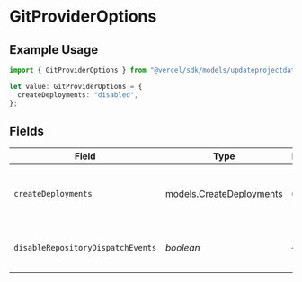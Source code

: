 # GitProviderOptions

## Example Usage

```typescript
import { GitProviderOptions } from "@vercel/sdk/models/updateprojectdatacacheop.js";

let value: GitProviderOptions = {
  createDeployments: "disabled",
};
```

## Fields

| Field                                                                                                                                                                                                   | Type                                                                                                                                                                                                    | Required                                                                                                                                                                                                | Description                                                                                                                                                                                             |
| ------------------------------------------------------------------------------------------------------------------------------------------------------------------------------------------------------- | ------------------------------------------------------------------------------------------------------------------------------------------------------------------------------------------------------- | ------------------------------------------------------------------------------------------------------------------------------------------------------------------------------------------------------- | ------------------------------------------------------------------------------------------------------------------------------------------------------------------------------------------------------- |
| `createDeployments`                                                                                                                                                                                     | [models.CreateDeployments](../models/createdeployments.md)                                                                                                                                              | :heavy_check_mark:                                                                                                                                                                                      | Whether the Vercel bot should automatically create GitHub deployments https://docs.github.com/en/rest/deployments/deployments#about-deployments NOTE: repository-dispatch events should be used instead |
| `disableRepositoryDispatchEvents`                                                                                                                                                                       | *boolean*                                                                                                                                                                                               | :heavy_minus_sign:                                                                                                                                                                                      | Whether the Vercel bot should not automatically create GitHub repository-dispatch events on deployment events. https://vercel.com/docs/git/vercel-for-github#repository-dispatch-events                 |